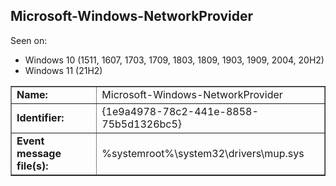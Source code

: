 ## Microsoft-Windows-NetworkProvider

Seen on:
* Windows 10 (1511, 1607, 1703, 1709, 1803, 1809, 1903, 1909, 2004, 20H2)
* Windows 11 (21H2)

<table border="1" class="docutils">
  <tbody>
    <tr>
      <td><b>Name:</b></td>
      <td>Microsoft-Windows-NetworkProvider</td>
    </tr>
    <tr>
      <td><b>Identifier:</b></td>
      <td>{1e9a4978-78c2-441e-8858-75b5d1326bc5}</td>
    </tr>
    <tr>
      <td><b>Event message file(s):</b></td>
      <td>%systemroot%\system32\drivers\mup.sys</td>
    </tr>
  </tbody>
</table>

&nbsp;

